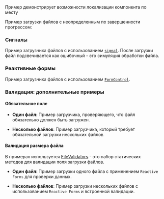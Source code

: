 Пример демонстрирует возможности локализации компонента по месту

<!-- example(file-upload-multiple-custom-text-overview) -->

Пример загрузки файлов с неопределенным по завершенности прогрессом:

<!-- example(file-upload-indeterminate-loading-overview) -->

### Сигналы

Пример загрузчика файлов с использованием [`signal`](https://angular.dev/guide/signals).
После загрузки файл подсвечивается как ошибочный - это симуляция обработки файла.

<!-- example(file-upload-single-with-signal) -->

### Реактивные формы

Пример загрузчика файлов с использованием [`FormControl`](https://angular.dev/api/forms/FormControl).

<!-- example(file-upload-cva-overview) -->

### Валидация: дополнительные примеры

#### Обязательное поле

- **Один файл**: Пример загрузчика, проверяющего, что файл обязательно должен быть загружен.

<!-- example(file-upload-single-required-reactive-validation) -->

- **Несколько файлов**: Пример загрузчика, который требует обязательной загрузки нескольких файлов.

<!-- example(file-upload-multiple-required-reactive-validation) -->

#### Валидация размера файла

В примерах используется [FileValidators](https://github.com/koobiq/angular-components/blob/main/packages/components/core/forms/validators.ts) - это набор статических методов для валидации поля загрузки файлов.

- **Один файл**: Пример загрузки одного файла с применением `Reactive Forms` для проверки данных.

<!-- example(file-upload-single-validation-reactive-forms-overview) -->

- **Несколько файлов**: Пример загрузки нескольких файлов с использованием `Reactive Forms` и встроенной валидации.

<!-- example(file-upload-multiple-default-validation-reactive-forms-overview) -->
